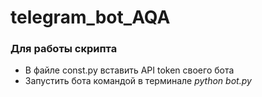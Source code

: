 # telegram_bot_AQA
### Для работы скрипта
- В файле const.py вставить API token своего бота
- Запустить бота командой в терминале *python bot.py*
